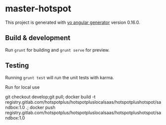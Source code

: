 # master-hotspot

This project is generated with [yo angular generator](https://github.com/yeoman/generator-angular)
version 0.16.0.

## Build & development

Run `grunt` for building and `grunt serve` for preview.

## Testing

Running `grunt test` will run the unit tests with karma.


Run for local use

git checkout develop;git pull; docker build -t registry.gitlab.com/hotspotplus/hotspotpluslocalsaas/hotspotplushotspot/sandbox:1.0 .; docker push registry.gitlab.com/hotspotplus/hotspotpluslocalsaas/hotspotplushotspot/sandbox:1.0